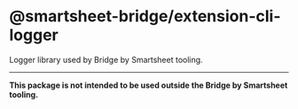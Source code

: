 # @smartsheet-bridge/extension-cli-logger

Logger library used by Bridge by Smartsheet tooling.

---

**This package is not intended to be used outside the Bridge by Smartsheet tooling.**
